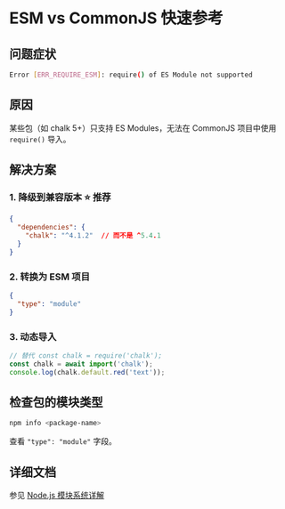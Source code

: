 # ESM vs CommonJS 快速参考

## 问题症状

```bash
Error [ERR_REQUIRE_ESM]: require() of ES Module not supported
```

## 原因

某些包（如 chalk 5+）只支持 ES Modules，无法在 CommonJS 项目中使用 `require()` 导入。

## 解决方案

### 1. 降级到兼容版本 ⭐ 推荐

```json
{
  "dependencies": {
    "chalk": "^4.1.2"  // 而不是 ^5.4.1
  }
}
```

### 2. 转换为 ESM 项目

```json
{
  "type": "module"
}
```

### 3. 动态导入

```javascript
// 替代 const chalk = require('chalk');
const chalk = await import('chalk');
console.log(chalk.default.red('text'));
```

## 检查包的模块类型

```bash
npm info <package-name>
```

查看 `"type": "module"` 字段。

## 详细文档

参见 [Node.js 模块系统详解](./nodejs-module-systems-guide.md)
